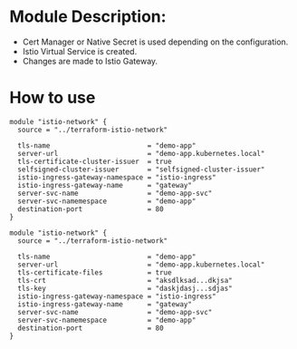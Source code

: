 # Module Description:

* Cert Manager or Native Secret is used depending on the configuration. 
* Istio Virtual Service is created.
* Changes are made to Istio Gateway.

# How to use

```
module "istio-network" {
  source = "../terraform-istio-network"

  tls-name                        = "demo-app"
  server-url                      = "demo-app.kubernetes.local"
  tls-certificate-cluster-issuer  = true
  selfsigned-cluster-issuer       = "selfsigned-cluster-issuer"
  istio-ingress-gateway-namespace = "istio-ingress"
  istio-ingress-gateway-name      = "gateway"
  server-svc-name                 = "demo-app-svc"
  server-svc-namemespace          = "demo-app"
  destination-port                = 80
}
```
```
module "istio-network" {
  source = "../terraform-istio-network"

  tls-name                        = "demo-app"
  server-url                      = "demo-app.kubernetes.local"
  tls-certificate-files           = true
  tls-crt                         = "aksdlksad...dkjsa"
  tls-key                         = "daskjdasj...sdjas"
  istio-ingress-gateway-namespace = "istio-ingress"
  istio-ingress-gateway-name      = "gateway"
  server-svc-name                 = "demo-app-svc"
  server-svc-namemespace          = "demo-app"
  destination-port                = 80
}
```